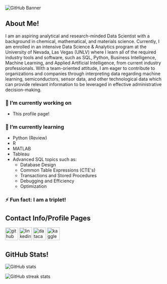 ![GitHub Banner](https://user-images.githubusercontent.com/79961362/193440728-b8e83cb7-e081-47dd-8d43-33aaeaae6dfd.png)

## About Me!
I am an aspiring analytical and research-minded Data Scientist with a background in chemical, mathematical, and materials science. Currently, I am enrolled in an intensive Data Science & Analytics program at the University of Nevada, Las Vegas (UNLV) where I learn all of the required industry tools and software, such as SQL, Python, Business Intelligence, Machine Learning, and Applied Artificial Intelligence, from current industry professionals. With a team-oriented attitude, I am eager to contribute to organizations and companies through interpreting data regarding machine learning, semiconductors, sensor data, and other technological data which can provide relevant information to be leveraged in effective administrative decision-making.

### 🔭 I’m currently working on 
  - This profile page!
  
### 🌱 I’m currently learning
  - Python (Review)
  - R
  - MATLAB
  - Tableau
  - Advanced SQL topics such as:
    - Database Design
    - Common Table Expressions (CTE's)
    - Transactions and Stored Procedures
    - Debugging and Efficiency
    - Optimization
    
  
### ⚡ Fun fact: I am a triplet! 

## Contact Info/Profile Pages

[<img src='https://cdn.jsdelivr.net/npm/simple-icons@3.0.1/icons/github.svg' alt='github' height='40'>](https://github.com/collinbashore)  [<img src='https://cdn.jsdelivr.net/npm/simple-icons@3.0.1/icons/linkedin.svg' alt='linkedin' height='40'>](https://www.linkedin.com/in/www.linkedin.com/in/collinbashore/)  [<img src='https://cdn.jsdelivr.net/npm/simple-icons@3.0.1/icons/datacamp.svg' alt='datacamp' height='40'>](https://www.datacamp.com/profile/collinbashore)  [<img src='https://cdn.jsdelivr.net/npm/simple-icons@3.0.1/icons/kaggle.svg' alt='kaggle' height='40'>](https://www.kaggle.com/collinbashore)  


## GitHub Stats!

![GitHub stats](https://github-readme-stats.vercel.app/api?username=collinbashore&show_icons=true)  

![GitHub streak stats](https://github-readme-streak-stats.herokuapp.com/?user=collinbashore)  
